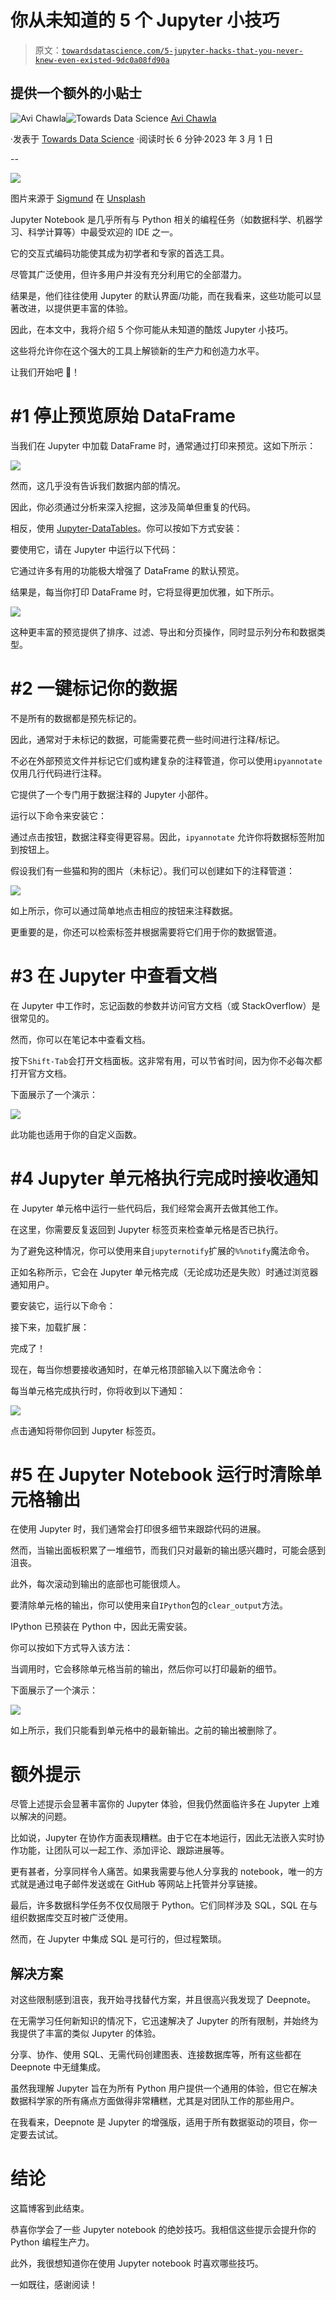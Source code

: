# 你从未知道的 5 个 Jupyter 小技巧

> 原文：[`towardsdatascience.com/5-jupyter-hacks-that-you-never-knew-even-existed-9dc0a08fd90a`](https://towardsdatascience.com/5-jupyter-hacks-that-you-never-knew-even-existed-9dc0a08fd90a)

## 提供一个额外的小贴士

[](https://medium.com/@avi_chawla?source=post_page-----9dc0a08fd90a--------------------------------)![Avi Chawla](https://medium.com/@avi_chawla?source=post_page-----9dc0a08fd90a--------------------------------)[](https://towardsdatascience.com/?source=post_page-----9dc0a08fd90a--------------------------------)![Towards Data Science](https://towardsdatascience.com/?source=post_page-----9dc0a08fd90a--------------------------------) [Avi Chawla](https://medium.com/@avi_chawla?source=post_page-----9dc0a08fd90a--------------------------------)

·发表于 [Towards Data Science](https://towardsdatascience.com/?source=post_page-----9dc0a08fd90a--------------------------------) ·阅读时长 6 分钟·2023 年 3 月 1 日

--

![](img/8ce875075d28ea946aa0054fce1a075b.png)

图片来源于 [Sigmund](https://unsplash.com/@sigmund?utm_source=medium&utm_medium=referral) 在 [Unsplash](https://unsplash.com/?utm_source=medium&utm_medium=referral)

Jupyter Notebook 是几乎所有与 Python 相关的编程任务（如数据科学、机器学习、科学计算等）中最受欢迎的 IDE 之一。

它的交互式编码功能使其成为初学者和专家的首选工具。

尽管其广泛使用，但许多用户并没有充分利用它的全部潜力。

结果是，他们往往使用 Jupyter 的默认界面/功能，而在我看来，这些功能可以显著改进，以提供更丰富的体验。

因此，在本文中，我将介绍 5 个你可能从未知道的酷炫 Jupyter 小技巧。

这些将允许你在这个强大的工具上解锁新的生产力和创造力水平。

让我们开始吧 🚀！

# #1 停止预览原始 DataFrame

当我们在 Jupyter 中加载 DataFrame 时，通常通过打印来预览。这如下所示：

![](img/60656ce2b1095c38f78f2f6813f192ad.png)

然而，这几乎没有告诉我们数据内部的情况。

因此，你必须通过分析来深入挖掘，这涉及简单但重复的代码。

相反，使用 [Jupyter-DataTables](https://bit.ly/jupyter-datatables)。你可以按如下方式安装：

要使用它，请在 Jupyter 中运行以下代码：

它通过许多有用的功能极大增强了 DataFrame 的默认预览。

结果是，每当你打印 DataFrame 时，它将显得更加优雅，如下所示。

![](img/d514d8829ffd81354f9cd97eadc14b94.png)

这种更丰富的预览提供了排序、过滤、导出和分页操作，同时显示列分布和数据类型。

# #2 一键标记你的数据

不是所有的数据都是预先标记的。

因此，通常对于未标记的数据，可能需要花费一些时间进行注释/标记。

不必在外部预览文件并标记它们或构建复杂的注释管道，你可以使用`ipyannotate`仅用几行代码进行注释。

它提供了一个专门用于数据注释的 Jupyter 小部件。

运行以下命令来安装它：

通过点击按钮，数据注释变得更容易。因此，`ipyannotate` 允许你将数据标签附加到按钮上。

假设我们有一些猫和狗的图片（未标记）。我们可以创建如下的注释管道：

![](img/659a6e1695f48d8aaadb788b0e7a7f84.png)

如上所示，你可以通过简单地点击相应的按钮来注释数据。

更重要的是，你还可以检索标签并根据需要将它们用于你的数据管道。

# #3 在 Jupyter 中查看文档

在 Jupyter 中工作时，忘记函数的参数并访问官方文档（或 StackOverflow）是很常见的。

然而，你可以在笔记本中查看文档。

按下`Shift-Tab`会打开文档面板。这非常有用，可以节省时间，因为你不必每次都打开官方文档。

下面展示了一个演示：

![](img/a0df67cb22b51168b5246f9af3478779.png)

此功能也适用于你的自定义函数。

# #4 Jupyter 单元格执行完成时接收通知

在 Jupyter 单元格中运行一些代码后，我们经常会离开去做其他工作。

在这里，你需要反复返回到 Jupyter 标签页来检查单元格是否已执行。

为了避免这种情况，你可以使用来自`jupyternotify`扩展的`%%notify`魔法命令。

正如名称所示，它会在 Jupyter 单元格完成（无论成功还是失败）时通过浏览器通知用户。

要安装它，运行以下命令：

接下来，加载扩展：

完成了！

现在，每当你想要接收通知时，在单元格顶部输入以下魔法命令：

每当单元格完成执行时，你将收到以下通知：

![](img/6759e91a1b66d98d0fbb84ae24f3d1a5.png)

点击通知将带你回到 Jupyter 标签页。

# #5 在 Jupyter Notebook 运行时清除单元格输出

在使用 Jupyter 时，我们通常会打印很多细节来跟踪代码的进展。

然而，当输出面板积累了一堆细节，而我们只对最新的输出感兴趣时，可能会感到沮丧。

此外，每次滚动到输出的底部也可能很烦人。

要清除单元格的输出，你可以使用来自`IPython`包的`clear_output`方法。

IPython 已预装在 Python 中，因此无需安装。

你可以按如下方式导入该方法：

当调用时，它会移除单元格当前的输出，然后你可以打印最新的细节。

下面展示了一个演示：

![](img/6a72ea74fbdd382daa1328f5624c1fe6.png)

如上所示，我们只能看到单元格中的最新输出。之前的输出被删除了。

# 额外提示

尽管上述提示会显著丰富你的 Jupyter 体验，但我仍然面临许多在 Jupyter 上难以解决的问题。

比如说，Jupyter 在协作方面表现糟糕。由于它在本地运行，因此无法嵌入实时协作功能，让团队可以一起工作、添加评论、跟踪进展等。

更有甚者，分享同样令人痛苦。如果我需要与他人分享我的 notebook，唯一的方式就是通过电子邮件发送或在 GitHub 等网站上托管并分享链接。

最后，许多数据科学任务不仅仅局限于 Python。它们同样涉及 SQL，SQL 在与组织数据库交互时被广泛使用。

然而，在 Jupyter 中集成 SQL 是可行的，但过程繁琐。

## 解决方案

对这些限制感到沮丧，我开始寻找替代方案，并且很高兴我发现了 Deepnote。

在无需学习任何新知识的情况下，它迅速解决了 Jupyter 的所有限制，并始终为我提供了丰富的类似 Jupyter 的体验。

分享、协作、使用 SQL、无需代码创建图表、连接数据库等，所有这些都在 Deepnote 中无缝集成。

虽然我理解 Jupyter 旨在为所有 Python 用户提供一个通用的体验，但它在解决数据科学家的所有痛点方面做得非常糟糕，尤其是对团队工作的那些用户。

在我看来，Deepnote 是 Jupyter 的增强版，适用于所有数据驱动的项目，你一定要去试试。

# 结论

这篇博客到此结束。

恭喜你学会了一些 Jupyter notebook 的绝妙技巧。我相信这些提示会提升你的 Python 编程生产力。

此外，我很想知道你在使用 Jupyter notebook 时喜欢哪些技巧。

一如既往，感谢阅读！
